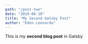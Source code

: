 ```yaml
---
path: "/post-two"
date: "2019-08-10"
title: "My Second Gatsby Post"
author: "Eden Leonardo"
---
```


This is my **second blog post** in Gatsby